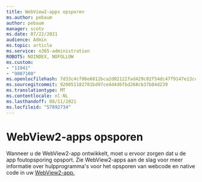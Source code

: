 ```yaml
---
title: WebView2-apps opsporen
ms.author: pebaum
author: pebaum
manager: scotv
ms.date: 07/22/2021
audience: Admin
ms.topic: article
ms.service: o365-administration
ROBOTS: NOINDEX, NOFOLLOW
ms.custom:
- "11941"
- "9007100"
ms.openlocfilehash: 7d33c4cf06e6812bca2d02122fad429c82f54dc47f9147e13cc57c7b1bff689f
ms.sourcegitcommit: 920051182781bd97ce4d4d6fbd268cb37b84d239
ms.translationtype: MT
ms.contentlocale: nl-NL
ms.lasthandoff: 08/11/2021
ms.locfileid: "57892734"
---
```

# <a name="debug-webview2-apps"></a>WebView2-apps opsporen

Wanneer u de WebView2-app ontwikkelt, moet u ervoor zorgen dat u de app foutopsporing opsport. Zie WebView2-apps aan de slag voor meer informatie over hulpprogramma's voor het opsporen van webcode en native code in uw [WebView2-app.](https://docs.microsoft.com/microsoft-edge/webview2/how-to/debug)